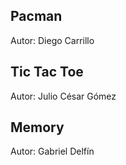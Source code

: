## Pacman

Autor: Diego Carrillo

## Tic Tac Toe

Autor: Julio César Gómez

## Memory

Autor: Gabriel Delfín
